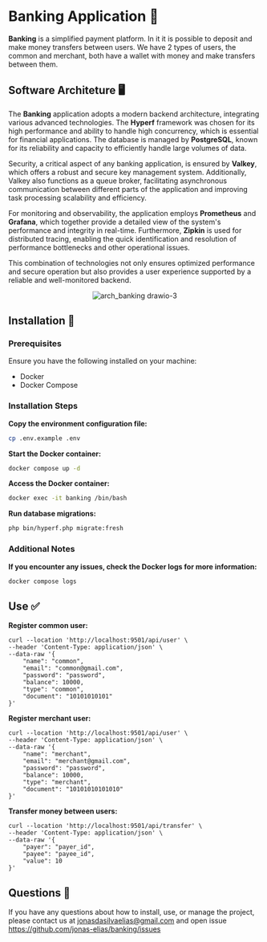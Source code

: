 # Banking Application 💸
**Banking** is a simplified payment platform. In it it is possible to deposit and make money transfers between users. We have 2 types of users, the common and merchant, both have a wallet with money and make transfers between them.

## Software Architeture 🖥️

The **Banking** application adopts a modern backend architecture, integrating various advanced technologies. The **Hyperf** framework was chosen for its high performance and ability to handle high concurrency, which is essential for financial applications. The database is managed by **PostgreSQL**, known for its reliability and capacity to efficiently handle large volumes of data.

Security, a critical aspect of any banking application, is ensured by **Valkey**, which offers a robust and secure key management system. Additionally, Valkey also functions as a queue broker, facilitating asynchronous communication between different parts of the application and improving task processing scalability and efficiency.

For monitoring and observability, the application employs **Prometheus** and **Grafana**, which together provide a detailed view of the system's performance and integrity in real-time. Furthermore, **Zipkin** is used for distributed tracing, enabling the quick identification and resolution of performance bottlenecks and other operational issues.

This combination of technologies not only ensures optimized performance and secure operation but also provides a user experience supported by a reliable and well-monitored backend.

<p align="center">
  <img src="https://github.com/jonas-elias/banking/assets/48037643/df9beaab-d9e5-4739-8aad-c48ac0aebf89" alt="arch_banking drawio-3">
</p>

## Installation 🚀

### Prerequisites
Ensure you have the following installed on your machine:
- Docker
- Docker Compose

### Installation Steps

**Copy the environment configuration file:**

```sh
cp .env.example .env
```

**Start the Docker container:**

```sh
docker compose up -d
```

**Access the Docker container:**
```sh
docker exec -it banking /bin/bash
```

**Run database migrations:**
```sh
php bin/hyperf.php migrate:fresh
```

### Additional Notes

**If you encounter any issues, check the Docker logs for more information:**
```sh
docker compose logs
```

## Use ✅

**Register common user:**

```shell
curl --location 'http://localhost:9501/api/user' \
--header 'Content-Type: application/json' \
--data-raw '{
    "name": "common",
    "email": "common@gmail.com",
    "password": "password",
    "balance": 10000,
    "type": "common",
    "document": "10101010101"
}'
```

**Register merchant user:**

```shell
curl --location 'http://localhost:9501/api/user' \
--header 'Content-Type: application/json' \
--data-raw '{
    "name": "merchant",
    "email": "merchant@gmail.com",
    "password": "password",
    "balance": 10000,
    "type": "merchant",
    "document": "10101010101010"
}'
```

**Transfer money between users:**

```shell
curl --location 'http://localhost:9501/api/transfer' \
--header 'Content-Type: application/json' \
--data-raw '{
    "payer": "payer_id",
    "payee": "payee_id",
    "value": 10
}'
```

## Questions 🤔
If you have any questions about how to install, use, or manage the project, please contact us at jonasdasilvaelias@gmail.com and open issue https://github.com/jonas-elias/banking/issues
